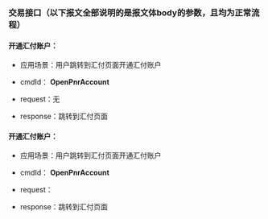 ### 交易接口（以下报文全部说明的是报文体body的参数，且均为正常流程）
#### 开通汇付账户：
* 应用场景：用户跳转到汇付页面开通汇付账户
* cmdId： **OpenPnrAccount**
* request：无

* response：跳转到汇付页面

#### 开通汇付账户：
* 应用场景：用户跳转到汇付页面开通汇付账户
* cmdId： **OpenPnrAccount**
* request：



* response：跳转到汇付页面
